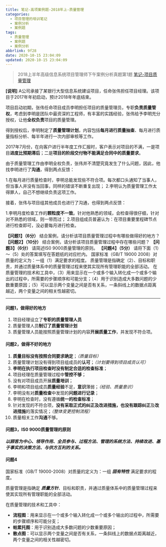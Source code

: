 ```yaml
---
title: 笔记-高项案例题-2018年上-质量管理
categories:
  - 项目管理的培训笔记
  - 案例分析
  - 案例题
tags:
  - 质量管理
  - 案例题
  - 案例分析
abbrlink: 9f28
date: 2020-10-15 23:04:09
updated: 2020-10-15 23:04:09
---
```


>2018上半年高级信息系统项目管理师下午案例分析真题第1题
>[笔记-项目质量管理](/post/3dad.html)

**[说明]**
A公司承接了某银行大型信息系统建设项目，任命张伟担任项目经理。该项目于2017年年初启动，预计2018年年底结束。

项目启动初期，张伟任命项目成员李明担任项目的质量管理员，专职**负责质量管权**，考虑到李明是团队中最资深的工程师，有丰富的实践经验，张伟给予李明充分授权，让他**全权负责**项目的质量管理。

得到授权后，李明制定了**质量管理计划**，内容包括**每月进行质量抽查**、每月进行质量指标分析、每半年进行一次内部审核等工作。

2017年7月份，在向客户进行半年度工作汇报时，客户表示对项目的不满，一是项目**进度比预期滞后**；二是**项目的阶段交付物不能满足合同中的质量要求**。

由于质量管理工作由李明全权负责，张伟并不清楚究竟发生了什么问题，因此，他找李明进行了**沟通**，得到两点反馈：

1.在每月进行质量检查时，李明总能发现些不符合项。每次都口头通知了当事人，但当事人并没有当回事，同样的错误不断重复出现；
2.李明认为质量管理工作太得罪人，自己不想继续负责这项工作。

接着，张伟与项目组其他成员也进行了沟通，也得到两点反馈：

1.李明月度检查工作的**颗粒度不一致**。针对他熟悉的领域，会检查得很仔细，针对对不熟悉的领域，则一带而过；
2.项目组成员普遍认为：在项目重要里程碑节点进行检查即可，没必要每月进行检查。

**【问题1】（6分）**
结合案例，请分析该项目质量管理过程中有哪些做得好的地方？
**【问题2】（10分）**
结合案例，请分析该项目质量管理过程中存在哪些问题？
**【问题3】（6分）**
请简述IS0 9000质量管理的原则。
**【问题4】（5分）**
请将下面（1）～（5）处的答案填写在答题纸的对应栏内。
国家标准（GB/T 19000 2008）对质量的定义为：一组（1）满足要求的程度。
质量管理是指确定（2）、目标和职责，并通过质量体系中的质量管理过程来使其实现所有管理职能的全部活动。
在质量管理的技术和工具中，（3）用来显示在一个或多个输入转化成一个或多个输出的过程中，所需要的步骤顺序和可能分支；（4）用于识别造成大多数问题的少数重要原因；（5）可以显示两个变量之间是否有关系，一条斜线上的数据点距离越近，两个变量之间的相关性越密切。

<!-- more -->

---

#### 问题1，做得好的地方

1. 项目经理设立了**专职的质量管理人员**
2. 质量管理人员**制订了质量管理计划**
3. 质量管理人员能按照质量管理计划的内容**开展质量工作**，并发现不符合项。

#### 问题2，做得不好的地方

1. **质量目标没有按照合同要求确定**；*（质量目标）*
2. 质量管理计划没有得到项目组成员的**认可**；*（计划要得到项目成员认可）*
3. **李明在执行项目检查时没有制定合适的检查标准**；
4. 项目经理在质量管理过程中**管控不够**；
5. 没有对项目成员开展**质量培训**；
6. 李明和项目组成员**质量经验**不足，**意识**薄弱；*（经验、质量意识）*
7. 李明没有对**质量检查**中发现的**问题进行记录**；
8. 李明在检查时，没有遵循**统一的检查标准**；
9. 针对发现的不符合项，**没有采取正式的纠正及改进措施，**也没有**跟踪纠正**及**改进措施**的落实情况；*（整体变更控制流程）*
10. 质量相关工作**沟通**不够。

#### 问题3，IS0 9000质量管理的原则

***以顾客为中心、领导作用、全员参与、过程方法、管理的系统方法、持续改进、基于事实的决策方法、与供方互利的关系。***

#### 问题4

国家标准（GB/T 19000-2008）对质量的定义为：一组 ***固有特性*** 满足要求的程度。

质量管理是指确定 ***质量方针***、目标和职责，并通过质量体系中的质量管理过程来使其实现所有管理职能的全部活动。

在质量管理的技术和工具中：

- **流程图**：用来显示在一个或多个输入转化成一个或多个输出的过程中，所需要的步骤顺序和可能分支；
- **帕累托图**：用于识别造成大多数问题的少数重要原因；
- **散点图**：可以显示两个变量之间是否有关系，一条斜线上的数据点距离越近，两个变量之间的相关性越密切。
